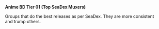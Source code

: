 <!-- markdownlint-disable MD041-->
**Anime BD Tier 01 (Top SeaDex Muxers)**<br>

Groups that do the best releases as per SeaDex. They are more consistent and trump others.
<!-- markdownlint-enable MD041-->
